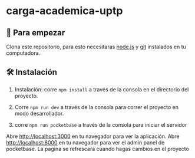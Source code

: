 # carga-academica-uptp

## 🏁 Para empezar

Clona este repositorio, para esto necesitaras [node.js](https://nodejs.org/es/) y [git](https://git-scm.com/) instalados en tu computadora.

## 🛠 Instalación

1. Instalación: corre `npm install` a través de la consola en el directorio del proyecto.

2. Corre `npm run dev` a través de la consola para correr el proyecto en modo desarrollador.

3. corre `npm run pocketbase` a través de la consola para iniciar el servidor

Abre [http://localhost:3000](http://localhost:3000) en tu navegador para ver la aplicación.
Abre [http://localhost:8000](http://localhost:8000) en tu navegador para ver el admin panel de pocketbase.
La pagina se refrescara cuando hagas cambios en el proyecto